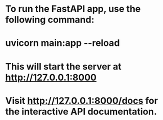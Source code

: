 # To run the FastAPI app, use the following command:
# uvicorn main:app --reload

# This will start the server at http://127.0.0.1:8000
# Visit http://127.0.0.1:8000/docs for the interactive API documentation.

